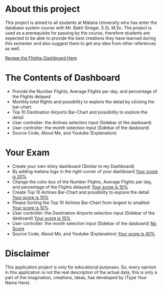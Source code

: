 # About this project 

This project is aimed to all students at Matana University who has enter the database system course with Mr. Bakti Siregar, S.Si, M.Sc. 
The project is used as a prerequisite for passing by the course, therefore students are expected to be able to provide the best creations they have learned during this semester and also suggest them to get any idea from other references as well.

[Review the Flights-Dashboard Here](https://master-data-scientist.shinyapps.io/Flight-Dashboard/)

# The Contents of Dashboard

* Provide the Number Flights, Average Flights per day, and percentage of the Flights delayed
* Monthly total flights and possibility to explore the detail by clicking the bar-chart
* Top 10 Destination Airports Bar-Chart and possibility to explore the detail
* User controller: the Airlines selection input (Sidebar of the dasboard)
* User controller: the month selection input (Sidebar of the dasboard)
* Source Code, About Me, and Youtube (Explanation)

# Your Exam 

* Create your own shiny dashboard (Similar to my Dashboard)
* By adding matana logo in the right corner of your dashboard [Your score is 20%]()
* Change the color box of the Number Flights, Average Flights per day, <br> and percentage of the Flights delayed) [Your score is 10%]()
* Create Top 10 Airlines Bar-Chart and possibility to explore the detail [Your score is 10%]()
* Please Sorting the Top 10 Airlines Bar-Chart from largest to smallest [Your score is 10%]()
* User controller: the Destination Airports selection input (Sidebar of the dasboard) [Your score is 10%]()
* User controller: the month selection input (Sidebar of the dasboard) [No Score]()
* Source Code, About Me, and Youtube (Explanation) [Your score is 40%]()


# Disclaimer

This application project is only for educational purposes. So, every opinion in this application is not the real description of the actual data, this is only a part of the imagination, creations, ideas, has developed by (Type Your Name Here).
